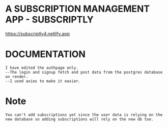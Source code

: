

# A SUBSCRIPTION MANAGEMENT APP - SUBSCRIPTLY

https://subscriptly4.netlify.app

# DOCUMENTATION
    I have edited the authpage only.
    --The login and signup fetch and post data from the postgres database on render.
    --I used axios to make it easier.

# Note
    You can't add subscriptions yet since the user data is relying on the new database so adding subscriptions will rely on the new db too.
    


